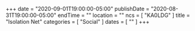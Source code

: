 +++
date = "2020-09-01T19:00:00-05:00"
publishDate = "2020-08-31T19:00:00-05:00"
endTime = ""
location = ""
ncs = [ "KA0LDG" ]
title = "Isolation Net"
categories = [ "Social" ]
dates = [ "" ]
+++
